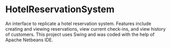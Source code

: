 # HotelReservationSystem
An interface to replicate a hotel reservation system.
Features include creating and viewing reservations, view current check-ins, and view history of customers.
This project uses Swing and was coded with the help of Apache Netbeans IDE.

